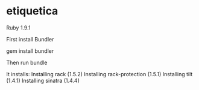 etiquetica
==========

Ruby 1.9.1

First install Bundler

gem install bundler

Then run bundle

It installs:
Installing rack (1.5.2) 
Installing rack-protection (1.5.1) 
Installing tilt (1.4.1) 
Installing sinatra (1.4.4) 